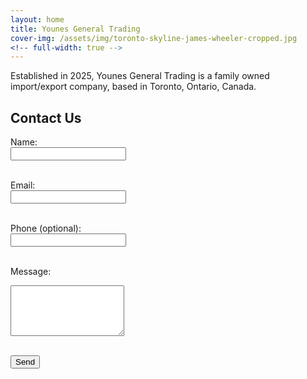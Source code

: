 ```yaml
---
layout: home
title: Younes General Trading
cover-img: /assets/img/toronto-skyline-james-wheeler-cropped.jpg
<!-- full-width: true -->
---
```


<section class="page-section hero-section">
	<div class="text-center">
		<p>Established in 2025, Younes General Trading is a family owned import/export company, based in Toronto, Ontario, Canada.</p>
	</div>
</section>

<div class="cut-buffer"></div>

## Contact Us

<form action="https://formspree.io/f/xovljpww" method="POST">
  <label for="name">Name:</label><br />
  <input type="text" name="name" required><br /><br />

  <label for="email">Email:</label><br />
  <input type="email" name="email" required><br /><br />

  <label for="phone">Phone (optional):</label><br />
  <input type="tel" name="phone"><br /><br />

  <label for="message">Message:</label><br />
  <textarea name="message" rows="5" required></textarea><br /><br />

  <button type="submit">Send</button>
</form>
